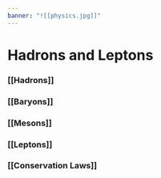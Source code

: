```yaml
---
banner: "![[physics.jpg]]"
---
```

# Hadrons and Leptons

### [[Hadrons]]

### [[Baryons]]

### [[Mesons]]

### [[Leptons]]

### [[Conservation Laws]]

